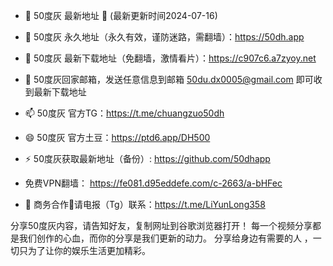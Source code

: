 - 👋 50度灰  最新地址 👋 (最新更新时间2024-07-16)
- 👀 50度灰 永久地址（永久有效，谨防迷路，需翻墙）：https://50dh.app
- 🌱 50度灰 最新下载地址（免翻墙，激情看片）：https://c907c6.a7zyoy.net
- 💞️ 50度灰回家邮箱，发送任意信息到邮箱 50du.dx0005@gmail.com
即可收到最新下载地址
- 📫 50度灰 官方TG：https://t.me/chuangzuo50dh
- 😄 50度灰 官方土豆：https://ptd6.app/DH500
- ⚡ 50度灰获取最新地址（备份）: https://github.com/50dhapp
- 免费VPN翻墙： https://fe081.d95eddefe.com/c-2663/a-bHFec

- 🤝 商务合作🤝请电报（Tg）联系：https://t.me/LiYunLong358

分享50度灰内容，请告知好友，复制网址到谷歌浏览器打开！ 每一个视频分享都是我们创作的心血，而你的分享是我们更新的动力。 分享给身边有需要的人 ，一切只为了让你的娱乐生活更加精彩。
<!---
50dhapp/50dhapp is a ✨ special ✨ repository because its `README.md` (this file) appears on your GitHub profile.
You can click the Preview link to take a look at your changes.
--->
